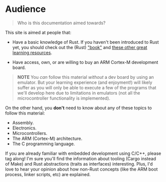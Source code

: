 # Audience

> Who is this documentation aimed towards?

This site is aimed at people that:

- Have a basic knowledge of Rust. If you haven't been introduced to Rust yet, you should check out
  the (Rust) ["book"] and [these other great learning resources][0].
  
["book"]: https://doc.rust-lang.org/book/
[0]: https://github.com/ctjhoa/rust-learning

- Have access, own, or are willing to buy an ARM Cortex-M development board.

> **NOTE** You *can* follow this material *without* a dev board by using an emulator. But your
> learning experience (and enjoyment!) will likely suffer as you will only be able to execute a few
> of the programs that we'll develop here due to limitations in emulators (not all the
> microcontroller functionality is implemented).

On the other hand, you **don't** need to know about any of these topics to follow this material: 

- Assembly.
- Electronics.
- Microcontrollers.
- The ARM (Cortex-M) architecture.
- The C programming language.

If you are already familiar with embedded development using C/C++, please tag along! I'm sure you'll
find the information about tooling (Cargo instead of Make) and Rust abstractions (traits as
interfaces) interesting. Plus, I'd love to hear your opinion about how non-Rust concepts (like the
ARM boot process, linker scripts, etc) are explained.
